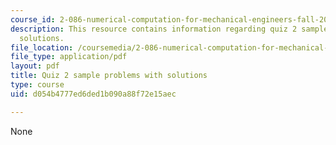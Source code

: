 ```yaml
---
course_id: 2-086-numerical-computation-for-mechanical-engineers-fall-2012
description: This resource contains information regarding quiz 2 sample problems with
  solutions.
file_location: /coursemedia/2-086-numerical-computation-for-mechanical-engineers-fall-2012/d054b4777ed6ded1b090a88f72e15aec_MIT2_086F12_quiz2_samples.pdf
file_type: application/pdf
layout: pdf
title: Quiz 2 sample problems with solutions
type: course
uid: d054b4777ed6ded1b090a88f72e15aec

---
```

None